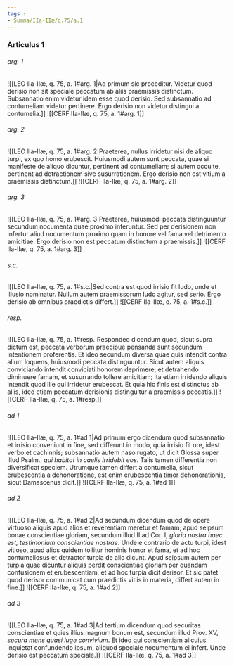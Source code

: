 ```yaml
---
tags : 
- Summa/IIa-IIæ/q.75/a.1
---
```


### Articulus 1

###### arg. 1
![[LEO IIa-IIæ, q. 75, a. 1#arg. 1|Ad primum sic proceditur. Videtur quod derisio non sit speciale peccatum ab aliis praemissis distinctum. Subsannatio enim videtur idem esse quod derisio. Sed subsannatio ad contumeliam videtur pertinere. Ergo derisio non videtur distingui a contumelia.]]
![[CERF IIa-IIæ, q. 75, a. 1#arg. 1]]

###### arg. 2
![[LEO IIa-IIæ, q. 75, a. 1#arg. 2|Praeterea, nullus irridetur nisi de aliquo turpi, ex quo homo erubescit. Huiusmodi autem sunt peccata, quae si manifeste de aliquo dicuntur, pertinent ad contumeliam; si autem occulte, pertinent ad detractionem sive susurrationem. Ergo derisio non est vitium a praemissis distinctum.]]
![[CERF IIa-IIæ, q. 75, a. 1#arg. 2]]

###### arg. 3
![[LEO IIa-IIæ, q. 75, a. 1#arg. 3|Praeterea, huiusmodi peccata distinguuntur secundum nocumenta quae proximo inferuntur. Sed per derisionem non infertur aliud nocumentum proximo quam in honore vel fama vel detrimento amicitiae. Ergo derisio non est peccatum distinctum a praemissis.]]
![[CERF IIa-IIæ, q. 75, a. 1#arg. 3]]

###### s.c.
![[LEO IIa-IIæ, q. 75, a. 1#s.c.|Sed contra est quod irrisio fit ludo, unde et illusio nominatur. Nullum autem praemissorum ludo agitur, sed serio. Ergo derisio ab omnibus praedictis differt.]]
![[CERF IIa-IIæ, q. 75, a. 1#s.c.]]

###### resp.
![[LEO IIa-IIæ, q. 75, a. 1#resp.|Respondeo dicendum quod, sicut supra dictum est, peccata verborum praecipue pensanda sunt secundum intentionem proferentis. Et ideo secundum diversa quae quis intendit contra alium loquens, huiusmodi peccata distinguuntur. Sicut autem aliquis conviciando intendit conviciati honorem deprimere, et detrahendo diminuere famam, et susurrando tollere amicitiam; ita etiam irridendo aliquis intendit quod ille qui irridetur erubescat. Et quia hic finis est distinctus ab aliis, ideo etiam peccatum derisionis distinguitur a praemissis peccatis.]]
![[CERF IIa-IIæ, q. 75, a. 1#resp.]]

###### ad 1
![[LEO IIa-IIæ, q. 75, a. 1#ad 1|Ad primum ergo dicendum quod subsannatio et irrisio conveniunt in fine, sed differunt in modo, quia irrisio fit ore, idest verbo et cachinnis; subsannatio autem naso rugato, ut dicit Glossa super illud Psalm., *qui habitat in caelis irridebit eos*. Talis tamen differentia non diversificat speciem. Utrumque tamen differt a contumelia, sicut erubescentia a dehonoratione, est enim erubescentia timor dehonorationis, sicut Damascenus dicit.]]
![[CERF IIa-IIæ, q. 75, a. 1#ad 1]]

###### ad 2
![[LEO IIa-IIæ, q. 75, a. 1#ad 2|Ad secundum dicendum quod de opere virtuoso aliquis apud alios et reverentiam meretur et famam; apud seipsum bonae conscientiae gloriam, secundum illud II ad Cor. I, *gloria nostra haec est, testimonium conscientiae nostrae*. Unde e contrario de actu turpi, idest vitioso, apud alios quidem tollitur hominis honor et fama, et ad hoc contumeliosus et detractor turpia de alio dicunt. Apud seipsum autem per turpia quae dicuntur aliquis perdit conscientiae gloriam per quandam confusionem et erubescentiam, et ad hoc turpia dicit derisor. Et sic patet quod derisor communicat cum praedictis vitiis in materia, differt autem in fine.]]
![[CERF IIa-IIæ, q. 75, a. 1#ad 2]]

###### ad 3
![[LEO IIa-IIæ, q. 75, a. 1#ad 3|Ad tertium dicendum quod securitas conscientiae et quies illius magnum bonum est, secundum illud Prov. XV, *secura mens quasi iuge convivium*. Et ideo qui conscientiam alicuius inquietat confundendo ipsum, aliquod speciale nocumentum ei infert. Unde derisio est peccatum speciale.]]
![[CERF IIa-IIæ, q. 75, a. 1#ad 3]]

